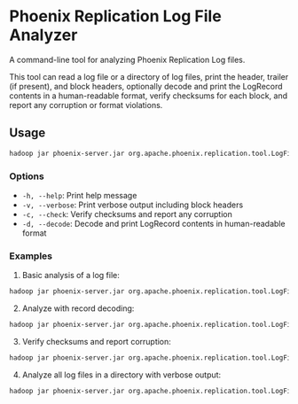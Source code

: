 <!--
Licensed to the Apache Software Foundation (ASF) under one or more
contributor license agreements.  See the NOTICE file distributed with
this work for additional information regarding copyright ownership.
The ASF licenses this file to You under the Apache License, Version 2.0
(the "License"); you may not use this file except in compliance with
the License.  You may obtain a copy of the License at

http://www.apache.org/licenses/LICENSE-2.0

Unless required by applicable law or agreed to in writing, software
distributed under the License is distributed on an "AS IS" BASIS,
WITHOUT WARRANTIES OR CONDITIONS OF ANY KIND, either express or implied.
See the License for the specific language governing permissions and
limitations under the License.
-->

# Phoenix Replication Log File Analyzer

A command-line tool for analyzing Phoenix Replication Log files.

This tool can read a log file or a directory of log files, print the header, trailer (if present), and block headers, optionally decode and print the LogRecord contents in a human-readable format, verify checksums for each block, and report any corruption or format violations.

## Usage

```bash
hadoop jar phoenix-server.jar org.apache.phoenix.replication.tool.LogFileAnalyzer [options] <log-file-or-directory>
```

### Options

- `-h, --help`: Print help message
- `-v, --verbose`: Print verbose output including block headers
- `-c, --check`: Verify checksums and report any corruption
- `-d, --decode`: Decode and print LogRecord contents in human-readable format

### Examples

1. Basic analysis of a log file:
```bash
hadoop jar phoenix-server.jar org.apache.phoenix.replication.tool.LogFileAnalyzer /my/log.plog
```

2. Analyze with record decoding:
```bash
hadoop jar phoenix-server.jar org.apache.phoenix.replication.tool.LogFileAnalyzer -d /my/log.plog
```

3. Verify checksums and report corruption:
```bash
hadoop jar phoenix-server.jar org.apache.phoenix.replication.tool.LogFileAnalyzer -c /my/log.plog
```

4. Analyze all log files in a directory with verbose output:
```bash
hadoop jar phoenix-server.jar org.apache.phoenix.replication.tool.LogFileAnalyzer -v /my/logs/
```
